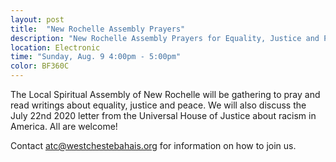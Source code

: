 ```yaml
---
layout: post
title:  "New Rochelle Assembly Prayers"
description: "New Rochelle Assembly Prayers for Equality, Justice and Peace"
location: Electronic
time: "Sunday, Aug. 9 4:00pm - 5:00pm"
color: BF360C
---
```

The Local Spiritual Assembly of New Rochelle will be gathering to pray and read 
writings about equality, justice and peace. We will also discuss the July 22nd 2020 letter 
from the Universal House of Justice about racism in America. All are welcome!

Contact <atc@westchestebahais.org> for information on how
to join us.
